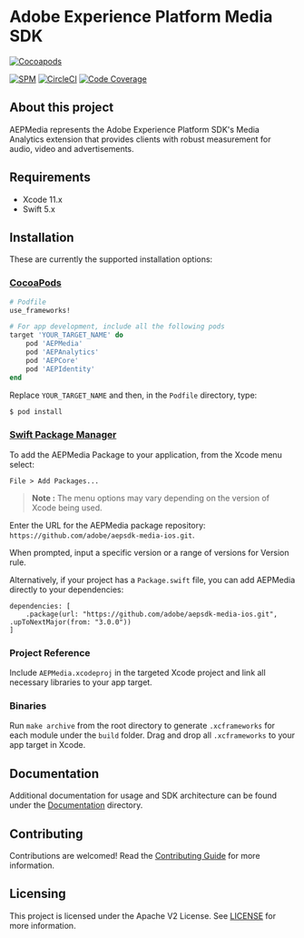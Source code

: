 # Adobe Experience Platform Media SDK

[![Cocoapods](https://img.shields.io/cocoapods/v/AEPMedia.svg?color=orange&label=AEPMedia&logo=apple&logoColor=white)](https://cocoapods.org/pods/AEPMedia)

[![SPM](https://img.shields.io/badge/SPM-Supported-orange.svg?logo=apple&logoColor=white)](https://swift.org/package-manager/)
[![CircleCI](https://img.shields.io/circleci/project/github/adobe/aepsdk-media-ios/main.svg?logo=circleci)](https://circleci.com/gh/adobe/workflows/aepsdk-media-ios)
[![Code Coverage](https://img.shields.io/codecov/c/github/adobe/aepsdk-media-ios/main.svg?logo=codecov)](https://codecov.io/gh/adobe/aepsdk-media-ios/branch/main)

## About this project

AEPMedia represents the Adobe Experience Platform SDK's Media Analytics extension that provides clients with robust measurement for audio, video and advertisements.

## Requirements
- Xcode 11.x
- Swift 5.x

## Installation
These are currently the supported installation options:

### [CocoaPods](https://guides.cocoapods.org/using/using-cocoapods.html)
```ruby
# Podfile
use_frameworks!

# For app development, include all the following pods
target 'YOUR_TARGET_NAME' do
    pod 'AEPMedia'
    pod 'AEPAnalytics'
    pod 'AEPCore'
    pod 'AEPIdentity'
end
```

Replace `YOUR_TARGET_NAME` and then, in the `Podfile` directory, type:

```bash
$ pod install
```

### [Swift Package Manager](https://github.com/apple/swift-package-manager)

To add the AEPMedia Package to your application, from the Xcode menu select:

`File > Add Packages...`

> **Note :** 
>  The menu options may vary depending on the version of Xcode being used.

Enter the URL for the AEPMedia package repository: `https://github.com/adobe/aepsdk-media-ios.git`.

When prompted, input a specific version or a range of versions for Version rule.

Alternatively, if your project has a `Package.swift` file, you can add AEPMedia directly to your dependencies:

```
dependencies: [
    .package(url: "https://github.com/adobe/aepsdk-media-ios.git", .upToNextMajor(from: "3.0.0"))
]
```

### Project Reference

Include `AEPMedia.xcodeproj` in the targeted Xcode project and link all necessary libraries to your app target.

### Binaries

Run `make archive` from the root directory to generate `.xcframeworks` for each module under the `build` folder. Drag and drop all `.xcframeworks` to your app target in Xcode.

## Documentation

Additional documentation for usage and SDK architecture can be found under the [Documentation](Documentation) directory.

## Contributing

Contributions are welcomed! Read the [Contributing Guide](./.github/CONTRIBUTING.md) for more information.

## Licensing

This project is licensed under the Apache V2 License. See [LICENSE](LICENSE) for more information.
